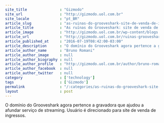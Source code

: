```yaml
---
site_title               : "Gizmodo"
site_url                 : "http://gizmodo.uol.com.br"
site_locale              : "pt_BR"
article_slug             : "as-ruinas-do-grooveshark-site-de-venda-de-ingressos-tenta-capitalizar-migalhas-do-servico"
article_title            : "As ruínas do Grooveshark: site de venda de ingressos tenta capitalizar migalhas do serviço"
article_image            : "http://gizmodo.uol.com.br/wp-content/blogs.dir/8/files/2015/05/Grooveshark-3.jpg"
article_url              : "http://gizmodo.uol.com.br/ruinas-grooveshark/"
article_published_at     : "2016-07-19T08:42:00-03:00"
article_description      : "O domínio do Grooveshark agora pertence a gravadora que ajudou a afundar serviço de streaming. Usuário é direcionado para site de venda de ingressos."
article_author_name      : "Bruno Romani"
article_author_image     : null
article_author_biography : null
article_author_profile   : "http://gizmodo.uol.com.br/author/bruno-romani/"
article_author_facebook  : null
article_author_twitter   : null
category                 : ['technology']
tags                     : ['Gizmodo']
permalink                : "/:categories/as-ruinas-do-grooveshark-site-de-venda-de-ingressos-tenta-capitalizar-migalhas-do-servico/"
layout                   : post
---
```


O domínio do Grooveshark agora pertence a gravadora que ajudou a afundar serviço de streaming. Usuário é direcionado para site de venda de ingressos.
